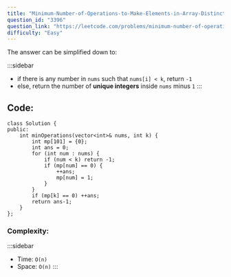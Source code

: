 ```yaml
---
title: "Minimum-Number-of-Operations-to-Make-Elements-in-Array-Distinct"
question_id: "3396"
question_link: "https://leetcode.com/problems/minimum-number-of-operations-to-make-elements-in-array-distinct/"
difficulty: "Easy"
---
```


The answer can be simplified down to:

:::sidebar
- if there is any number in `nums` such that `nums[i] < k`, return `-1`
- else, return the number of **unique integers** inside `nums` minus `1`
:::

## Code<span>:</span>

```{.cpp}
class Solution {
public:
    int minOperations(vector<int>& nums, int k) {
        int mp[101] = {0};
        int ans = 0;
        for (int num : nums) {
            if (num < k) return -1;
            if (mp[num] == 0) {
                ++ans;
                mp[num] = 1;
            }
        }
        if (mp[k] == 0) ++ans;
        return ans-1;
    }
};
```

### Complexity<span>:</span>

:::sidebar
- Time: `O(n)`
- Space: `O(n)`
:::
